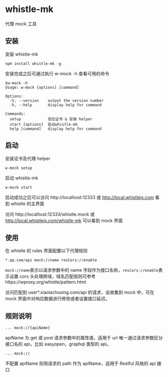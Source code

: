 # whistle-mk

代理 mock 工具

## 安装

安装 whistle-mk

```
npm install whistle-mk -g
```

安装完成之后可通过执行 w-mock -h 查看可用的命令

```
$w-mock -h
Usage: w-mock [options] [command]

Options:
  -V, --version    output the version number
  -h, --help       display help for command

Commands:
  setup            信任证书 & 安装 helper
  start [options]  启动whistle-mk
  help [command]   display help for command
```

## 启动

安装证书及代理 helper

```
w-mock setup
```

启动 whistle-mk

```
w-mock start
```

启动成功之后可以访问 http://localhost:12333 或 http://local.whistlejs.com 看到 whistle 的主界面

访问 http://localhost:12333/whistle.mock 或 http://local.whistlejs.com/whistle-mk 可以看到 mock 界面

## 使用

在 whistle 的 rules 界面配置以下代理规则

```
*.qq.com/api mock://name resCors://enable
```

`mock://name`表示以请求参数中的 name 字段作为接口名称，`resCors://enable`表示设置 cors 头处理跨域，域名匹配规则可参考https://wproxy.org/whistle/pattern.html

访问匹配到 user\*.xiaolachuxing.com/api 的请求，会收集到 mock 中，可在 mock 界面中对响应数据进行修改或者设置接口延迟。

<!-- ![Usage](./static/mock-example.png) -->

## 规则说明

```
... mock://{apiName}
```

apiName 为 get 或 post 请求参数中的属性值，适用于 url 唯一通过请求参数区分接口名的 api，比如 easyopen，graphql 类型的 api。

```
... mock://
```

不配置 apiName 则用请求的 path 作为 apiName，适用于 Restful 风格的 api 接口
